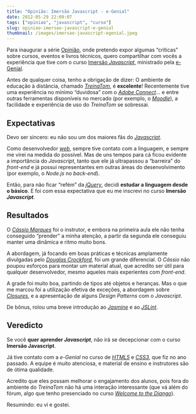 ```yaml
---
title: "Opinião: Imersão Javascript - e-Genial"
date: 2012-05-29 22:09:07
tags: ["opiniao", "javascript", "curso"]
slug: opiniao-imersao-javascript-e-genial
thumbnail: /images/imersao-javascript-egenial.jpeg
---
```


Para inaugurar a série
[Opinião][], onde pretendo expor algumas “críticas” sobre cursos,
eventos e livros técnicos, quero compartilhar com vocês a experiência
que tive com o curso [Imersão *Javascript*][], ministrado pela
[e-Genial][].

Antes de qualquer coisa, tenho a obrigação de dizer: O ambiente de
educação à distância, chamado [*TreinaTom*][], é **excelente**!
Recentemente tive uma experiência no mínimo “duvidosa” com o [*Adobe Connect*][]...
e entre outras ferramentas disponíveis no mercado (por
exemplo, o [*Moodle*][]), a facilidade e experiência de uso do
_TreinaTom_ se sobressai.

## Expectativas

Devo ser sincero: eu não sou um dos maiores fãs do [*Javascript*][].

Como desenvolvedor [*web*][], sempre tive contato com a linguagem, e
sempre me virei na medida do possível. Mas de uns tempos para cá ficou
evidente a importância do _Javascript_, tanto que ele já ultrapassou a
“barreira” do _front-end_ e já possui representantes em outras áreas do
desenvolvimento (por exemplo, o _Node.js_ no _back-end_).

Então, para não ficar “refém” da [*jQuery*][], decidi **estudar a
linguagem desde o básico**. E foi com essa expectativa que eu me
inscrevi no curso **Imersão _Javascript_**.

## Resultados

O [*Cássio Marques*][] foi o instrutor, e embora na primeira aula ele
não tenha conseguido “prender” a minha atenção, a partir da segunda ele
conseguiu manter uma dinâmica e ritmo muito bons.

A abordagem, já focando em boas práticas e técnicas amplamente
divulgadas pelo [*Douglas Crockford*][], foi um grande diferencial. O
_Cássio_ não poupou esforços para montar um material atual, que acredito
ser útil para qualquer desenvolvedor, mesmo aqueles mais experientes com
_front-end_.

A grade foi muito boa, partindo de tipos até objetos e heranças. Mas o
que me marcou foi a utilização efetiva de exceções, a abordagem sobre
[*Closures*][], e a apresentação de alguns _Design Patterns_ com o
_Javascript_.

De bônus, rolou uma breve introdução ao [*Jasmine*][] e ao [*JSLint*][].

## Veredicto

Se você **quer aprender _Javascript_**, não irá se decepcionar com o
curso **Imersão Javascript**.

Já tive contato com a _e-Genial_ no curso de [*HTML5*][] e [*CSS3*][],
que fiz no ano passado. A equipe é muito atenciosa, e material de ensino
e instrutores são de ótima qualidade.

Acredito que eles possam melhorar o engajamento dos alunos, pois fora do
ambiente do _TreinaTom_ não há uma interação interessante (que vá além
do fórum, algo que tenho presenciado no curso [*Welcome to the
Django*][]).

Resumindo: eu ví e gostei.

[opinião]: /tag/opiniao.html "Veja outras opiniões minhas sobre livros e cursos"
[imersão *javascript*]: http://www.edukee.com/pt/curso/javascript/turma-b/1326888846 "Conheça a grade do curso"
[e-genial]: http://www.egenial.com/ "Cursos online para desenvolvedores e empreendedores Web"
[*treinatom*]: http://www.treinatom.com.br/pt/ "Conheço o ambiente Ead da e-Genial"
[*adobe connect*]: http://www.adobe.com/br/products/connect/ "Conheça o ambiente de comunicação pela Web da Adobe"
[*moodle*]: http://moodle.org/ "O Moodle é uma ferramenta de educação open source"
[*javascript*]: /tag/javascript.html "Leia mais sobre Javascript"
[*web*]: /tag/desenvolvimento-web.html "Leia mais sobre Web"
[*jquery*]: http://jquery.com/ "Conheça o framework jQuery"
[*cássio marques*]: http://www.twitter.com/cassiomarques "Siga o Cássio no Twitter"
[*douglas crockford*]: http://www.crockford.com/ "Visite o site pessoal do Crockford"
[*closures*]: /2011/05/29/afinal-o-que-sao-closures.html "Afinal, o que são Closures?"
[*jasmine*]: http://pivotal.github.com/jasmine/ "BDD em Javascript"
[*jslint*]: http://www.jslint.com/ "Meça a qualidade do seu código Javascript"
[*html5*]: /tag/html5.html "Leia mais sobre HTML5"
[*css3*]: /tag/css3.html "Leia mais sobre CSS3"
[*welcome to the django*]: http://welcometothedjango.com.br/ "Aprenda Python e Django na prática"
